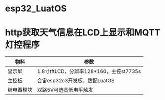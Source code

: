 # esp32_LuatOS
# http获取天气信息在LCD上显示和MQTT灯控程序

| 物料       | 参数                                    |
| ---------- | --------------------------------------- |
| 显示屏     | 1.8寸tftLCD，分辨率128*160，主控st7735s |
| 主控板     | 合宙esp32c3开发板，适配LuatOS           |
| 继电器模块 | 双路5V可选高低电平触发                  |

